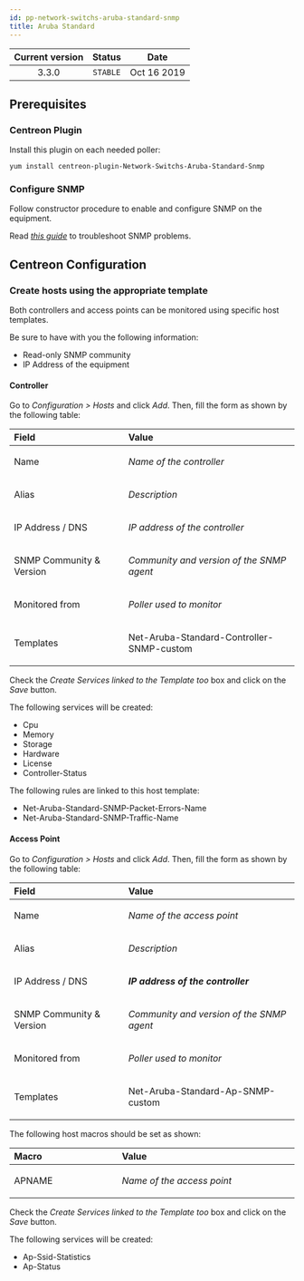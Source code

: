 ```yaml
---
id: pp-network-switchs-aruba-standard-snmp
title: Aruba Standard
---
```


| Current version | Status | Date |
| :-: | :-: | :-: |
| 3.3.0 | `STABLE` | Oct 16 2019 |


## Prerequisites

### Centreon Plugin

Install this plugin on each needed poller:

    yum install centreon-plugin-Network-Switchs-Aruba-Standard-Snmp

### Configure SNMP

Follow constructor procedure to enable and configure SNMP on the equipment.

Read *[this guide](https://documentation.centreon.com/docs/centreon-plugins/en/latest/user/guide.html#snmp)* to troubleshoot SNMP problems.

## Centreon Configuration

### Create hosts using the appropriate template

Both controllers and access points can be monitored using specific host templates.

Be sure to have with you the following information:

* Read-only SNMP community
* IP Address of the equipment

#### Controller

Go to *Configuration &gt; Hosts* and click *Add*. Then, fill the form as
shown by the following table:

<table>
    <thead>
        <tr class="header">
            <th align="left" width="10%">Field</th>
            <th align="left" width="20%">Value</th>
        </tr>
    </thead>
    <tbody>
        <tr>
            <td align="left"><p>Name</p></td>
            <td align="left"><p><em>Name of the controller</em></p></td>
        </tr>
        <tr>
            <td align="left"><p>Alias</p></td>
            <td align="left"><p><em>Description</em></p></td>
        </tr>
        <tr>
            <td align="left"><p>IP Address / DNS</p></td>
            <td align="left"><p><em>IP address of the controller</em></p></td>
        </tr>
        <tr>
            <td align="left"><p>SNMP Community & Version</p></td>
            <td align="left"><p><em>Community and version of the SNMP agent</em></p></td>
        </tr>
        <tr>
            <td align="left"><p>Monitored from</p></td>
            <td align="left"><p><em>Poller used to monitor</em></p></td>
        </tr>
        <tr>
            <td align="left"><p>Templates</p></td>
            <td align="left"><p>Net-Aruba-Standard-Controller-SNMP-custom</p></td>
        </tr>
    </tbody>
</table>

Check the *Create Services linked to the Template too* box and click on the *Save* button.

The following services will be created:

* Cpu
* Memory
* Storage
* Hardware
* License
* Controller-Status

The following rules are linked to this host template:

* Net-Aruba-Standard-SNMP-Packet-Errors-Name 
* Net-Aruba-Standard-SNMP-Traffic-Name 

#### Access Point

Go to *Configuration &gt; Hosts* and click *Add*. Then, fill the form as
shown by the following table:

<table>
    <thead>
        <tr class="header">
            <th align="left" width="10%">Field</th>
            <th align="left" width="20%">Value</th>
        </tr>
    </thead>
    <tbody>
        <tr>
            <td align="left"><p>Name</p></td>
            <td align="left"><p><em>Name of the access point</em></p></td>
        </tr>
        <tr>
            <td align="left"><p>Alias</p></td>
            <td align="left"><p><em>Description</em></p></td>
        </tr>
        <tr>
            <td align="left"><p>IP Address / DNS</p></td>
            <td align="left"><p><em><b>IP address of the controller</b></em></p></td>
        </tr>
        <tr>
            <td align="left"><p>SNMP Community & Version</p></td>
            <td align="left"><p><em>Community and version of the SNMP agent</em></p></td>
        </tr>
        <tr>
            <td align="left"><p>Monitored from</p></td>
            <td align="left"><p><em>Poller used to monitor</em></p></td>
        </tr>
        <tr>
            <td align="left"><p>Templates</p></td>
            <td align="left"><p>Net-Aruba-Standard-Ap-SNMP-custom</p></td>
        </tr>
    </tbody>
</table>

The following host macros should be set as shown:

<table>
    <thead>
        <tr class="header">
            <th align="left" width="10%">Macro</th>
            <th align="left" width="20%">Value</th>
        </tr>
    </thead>
    <tbody>
        <tr>
            <td align="left"><p>APNAME</p></td>
            <td align="left"><p><em>Name of the access point</em></p></td>
        </tr>
    </tbody>
</table>

Check the *Create Services linked to the Template too* box and click on the *Save* button.

The following services will be created:

* Ap-Ssid-Statistics
* Ap-Status


